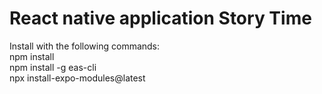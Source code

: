 # React native application Story Time


Install with the following commands: <br>
npm install <br>
npm install -g eas-cli <br>
npx install-expo-modules@latest <br>

